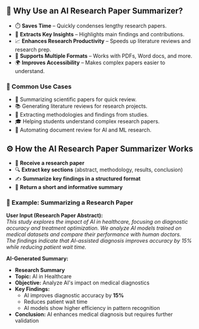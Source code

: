 ## 📘 Why Use an AI Research Paper Summarizer?  

- ⏱️ **Saves Time** – Quickly condenses lengthy research papers.  
- 🔑 **Extracts Key Insights** – Highlights main findings and contributions.  
- 📈 **Enhances Research Productivity** – Speeds up literature reviews and research prep.  
- 📂 **Supports Multiple Formats** – Works with PDFs, Word docs, and more.  
- 🌍 **Improves Accessibility** – Makes complex papers easier to understand.  

### 📌 Common Use Cases  
- 📰 Summarizing scientific papers for quick review.  
- 📚 Generating literature reviews for research projects.  
- 🧪 Extracting methodologies and findings from studies.  
- 🎓 Helping students understand complex research papers.  
- 🤖 Automating document review for AI and ML research.  

## ⚙️ How the AI Research Paper Summarizer Works  

- 📄 **Receive a research paper**  
- 🔍 **Extract key sections** (abstract, methodology, results, conclusion)  
- ✍️ **Summarize key findings in a structured format**  
- 📑 **Return a short and informative summary**  

### 📌 Example: Summarizing a Research Paper  

**User Input (Research Paper Abstract):**  
*This study explores the impact of AI in healthcare, focusing on diagnostic accuracy and treatment optimization. We analyze AI models trained on medical datasets and compare their performance with human doctors.  
The findings indicate that AI-assisted diagnosis improves accuracy by 15% while reducing patient wait time.*  

**AI-Generated Summary:**  

- **Research Summary**  
- **Topic:** AI in Healthcare  
- **Objective:** Analyze AI's impact on medical diagnostics  
- **Key Findings:**  
  - AI improves diagnostic accuracy by **15%**  
  - Reduces patient wait time  
  - AI models show higher efficiency in pattern recognition  
- **Conclusion:** AI enhances medical diagnosis but requires further validation  
